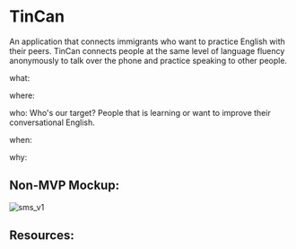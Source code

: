 # TinCan

An application that connects immigrants who want to practice English with their peers.
TinCan connects people at the same level of language fluency anonymously to talk over the phone and practice speaking to other people.

what:

where:

who: Who's our target? People that is learning or want to improve their conversational English. 

when:

why: 

## Non-MVP Mockup:
![sms_v1](https://user-images.githubusercontent.com/7967489/28241582-324735a8-694c-11e7-8966-57f07da134fc.png)

## Resources:

